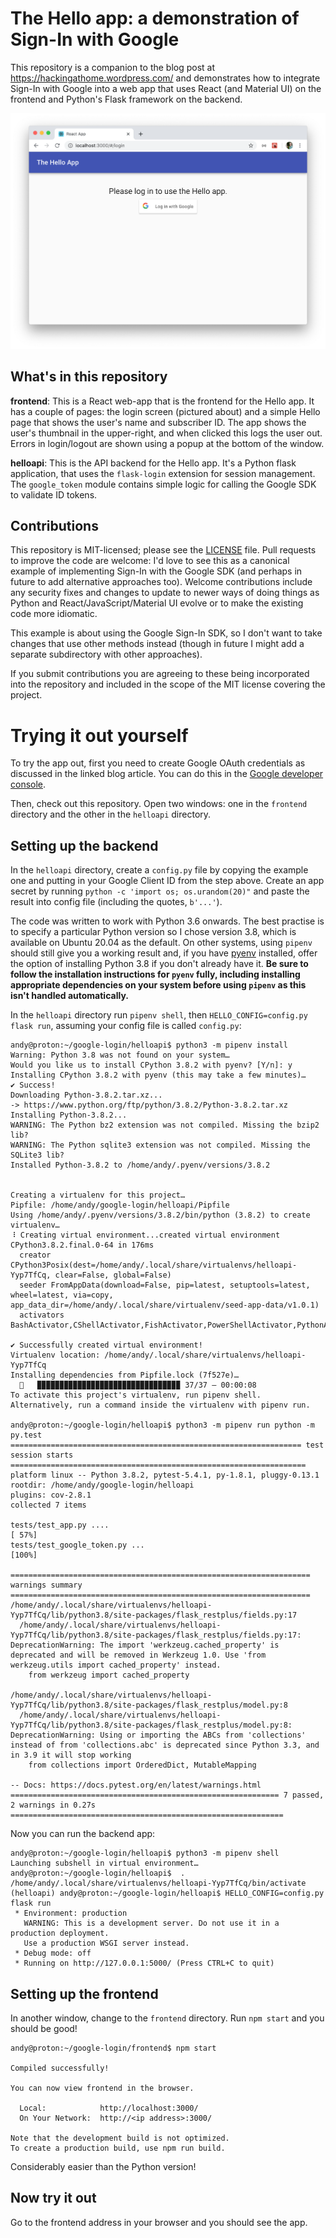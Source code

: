 # The Hello app: a demonstration of Sign-In with Google

This repository is a companion to the blog post at
https://hackingathome.wordpress.com/ and demonstrates how to integrate
Sign-In with Google into a web app that uses React (and Material UI) on the
frontend and Python's Flask framework on the backend.

![Hello app screenshot](helloapp.png)

## What's in this repository

**frontend**: This is a React web-app that is the frontend for the Hello
app.  It has a couple of pages: the login screen (pictured about) and a
simple Hello page that shows the user's name and subscriber ID.  The app
shows the user's thumbnail in the upper-right, and when clicked this logs
the user out.  Errors in login/logout are shown using a popup at the bottom
of the window.

**helloapi**: This is the API backend for the Hello app.  It's a Python
flask application, that uses the `flask-login` extension for session
management.  The `google_token` module contains simple logic for calling the
Google SDK to validate ID tokens.

## Contributions

This repository is MIT-licensed; please see the [LICENSE](LICENSE) file.
Pull requests to improve the code are welcome: I'd love to see this as a
canonical example of implementing Sign-In with the Google SDK (and perhaps
in future to add alternative approaches too).  Welcome contributions include
any security fixes and changes to update to newer ways of doing things as
Python and React/JavaScript/Material UI evolve or to make the existing code
more idiomatic.

This example is about using the Google Sign-In SDK, so I don't want to take
changes that use other methods instead (though in future I might add a
separate subdirectory with other approaches).

If you submit contributions you are agreeing to these being incorporated
into the repository and included in the scope of the MIT license covering
the project.

# Trying it out yourself

To try the app out, first you need to create Google OAuth credentials as
discussed in the linked blog article.  You can do this in the [Google
developer console](https://console.developers.google.com/).

Then, check out this repository.  Open two windows: one in the `frontend`
directory and the other in the `helloapi` directory.

## Setting up the backend

In the `helloapi` directory, create a `config.py` file by copying the
example one and putting in your Google Client ID from the step above.
Create an app secret by running `python -c 'import os; os.urandom(20)"` and
paste the result into config file (including the quotes, `b'...'`).

The code was written to work with Python 3.6 onwards.  The best practise is
to specify a particular Python version so I chose version 3.8, which is
available on Ubuntu 20.04 as the default.  On other systems, using `pipenv`
should still give you a working result and, if you have
[pyenv](https://github.com/pyenv/pyenv#basic-github-checkout) installed,
offer the option of installing Python 3.8 if you don't already have it.
**Be sure to follow the installation instructions for `pyenv` fully,
including installing appropriate dependencies on your system before using
`pipenv` as this isn't handled automatically.**

In the `helloapi` directory run `pipenv shell`, then `HELLO_CONFIG=config.py flask run`, assuming your config file is called `config.py`:

```
andy@proton:~/google-login/helloapi$ python3 -m pipenv install
Warning: Python 3.8 was not found on your system…
Would you like us to install CPython 3.8.2 with pyenv? [Y/n]: y
Installing CPython 3.8.2 with pyenv (this may take a few minutes)…
✔ Success!
Downloading Python-3.8.2.tar.xz...
-> https://www.python.org/ftp/python/3.8.2/Python-3.8.2.tar.xz
Installing Python-3.8.2...
WARNING: The Python bz2 extension was not compiled. Missing the bzip2 lib?
WARNING: The Python sqlite3 extension was not compiled. Missing the SQLite3 lib?
Installed Python-3.8.2 to /home/andy/.pyenv/versions/3.8.2


Creating a virtualenv for this project…
Pipfile: /home/andy/google-login/helloapi/Pipfile
Using /home/andy/.pyenv/versions/3.8.2/bin/python (3.8.2) to create virtualenv…
⠸ Creating virtual environment...created virtual environment CPython3.8.2.final.0-64 in 176ms
  creator CPython3Posix(dest=/home/andy/.local/share/virtualenvs/helloapi-Yyp7TfCq, clear=False, global=False)
  seeder FromAppData(download=False, pip=latest, setuptools=latest, wheel=latest, via=copy, app_data_dir=/home/andy/.local/share/virtualenv/seed-app-data/v1.0.1)
  activators BashActivator,CShellActivator,FishActivator,PowerShellActivator,PythonActivator,XonshActivator

✔ Successfully created virtual environment! 
Virtualenv location: /home/andy/.local/share/virtualenvs/helloapi-Yyp7TfCq
Installing dependencies from Pipfile.lock (7f527e)…
  🐍   ▉▉▉▉▉▉▉▉▉▉▉▉▉▉▉▉▉▉▉▉▉▉▉▉▉▉▉▉▉▉▉▉ 37/37 — 00:00:08
To activate this project's virtualenv, run pipenv shell.
Alternatively, run a command inside the virtualenv with pipenv run.

andy@proton:~/google-login/helloapi$ python3 -m pipenv run python -m py.test
================================================================= test session starts ==================================================================
platform linux -- Python 3.8.2, pytest-5.4.1, py-1.8.1, pluggy-0.13.1
rootdir: /home/andy/google-login/helloapi
plugins: cov-2.8.1
collected 7 items

tests/test_app.py ....                                                                                                                           [ 57%]
tests/test_google_token.py ...                                                                                                                   [100%]

=================================================================== warnings summary ===================================================================
/home/andy/.local/share/virtualenvs/helloapi-Yyp7TfCq/lib/python3.8/site-packages/flask_restplus/fields.py:17
  /home/andy/.local/share/virtualenvs/helloapi-Yyp7TfCq/lib/python3.8/site-packages/flask_restplus/fields.py:17: DeprecationWarning: The import 'werkzeug.cached_property' is deprecated and will be removed in Werkzeug 1.0. Use 'from werkzeug.utils import cached_property' instead.
    from werkzeug import cached_property

/home/andy/.local/share/virtualenvs/helloapi-Yyp7TfCq/lib/python3.8/site-packages/flask_restplus/model.py:8
  /home/andy/.local/share/virtualenvs/helloapi-Yyp7TfCq/lib/python3.8/site-packages/flask_restplus/model.py:8: DeprecationWarning: Using or importing the ABCs from 'collections' instead of from 'collections.abc' is deprecated since Python 3.3, and in 3.9 it will stop working
    from collections import OrderedDict, MutableMapping

-- Docs: https://docs.pytest.org/en/latest/warnings.html
============================================================ 7 passed, 2 warnings in 0.27s =============================================================

```

Now you can run the backend app:
```
andy@proton:~/google-login/helloapi$ python3 -m pipenv shell
Launching subshell in virtual environment…
andy@proton:~/google-login/helloapi$  . /home/andy/.local/share/virtualenvs/helloapi-Yyp7TfCq/bin/activate
(helloapi) andy@proton:~/google-login/helloapi$ HELLO_CONFIG=config.py flask run
 * Environment: production
   WARNING: This is a development server. Do not use it in a production deployment.
   Use a production WSGI server instead.
 * Debug mode: off
 * Running on http://127.0.0.1:5000/ (Press CTRL+C to quit)
```



## Setting up the frontend

In another window, change to the `frontend` directory.  Run `npm start` and
you should be good!


```
andy@proton:~/google-login/frontend$ npm start

Compiled successfully!

You can now view frontend in the browser.

  Local:            http://localhost:3000/
  On Your Network:  http://<ip address>:3000/

Note that the development build is not optimized.
To create a production build, use npm run build.
```

Considerably easier than the Python version!

## Now try it out

Go to the frontend address in your browser and you should see the app.